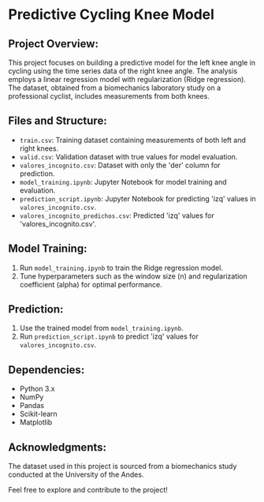 # Predictive Cycling Knee Model

## Project Overview:

This project focuses on building a predictive model for the left knee angle in cycling using the time series data of the right knee angle. The analysis employs a linear regression model with regularization (Ridge regression). The dataset, obtained from a biomechanics laboratory study on a professional cyclist, includes measurements from both knees.

## Files and Structure:

- `train.csv`: Training dataset containing measurements of both left and right knees.
- `valid.csv`: Validation dataset with true values for model evaluation.
- `valores_incognito.csv`: Dataset with only the 'der' column for prediction.
- `model_training.ipynb`: Jupyter Notebook for model training and evaluation.
- `prediction_script.ipynb`: Jupyter Notebook for predicting 'izq' values in `valores_incognito.csv`.
- `valores_incognito_predichos.csv`: Predicted 'izq' values for 'valores_incognito.csv'.

## Model Training:

1. Run `model_training.ipynb` to train the Ridge regression model.
2. Tune hyperparameters such as the window size (n) and regularization coefficient (alpha) for optimal performance.

## Prediction:

1. Use the trained model from `model_training.ipynb`.
2. Run `prediction_script.ipynb` to predict 'izq' values for `valores_incognito.csv`.

## Dependencies:

- Python 3.x
- NumPy
- Pandas
- Scikit-learn
- Matplotlib

## Acknowledgments:

The dataset used in this project is sourced from a biomechanics study conducted at the University of the Andes.

Feel free to explore and contribute to the project!
